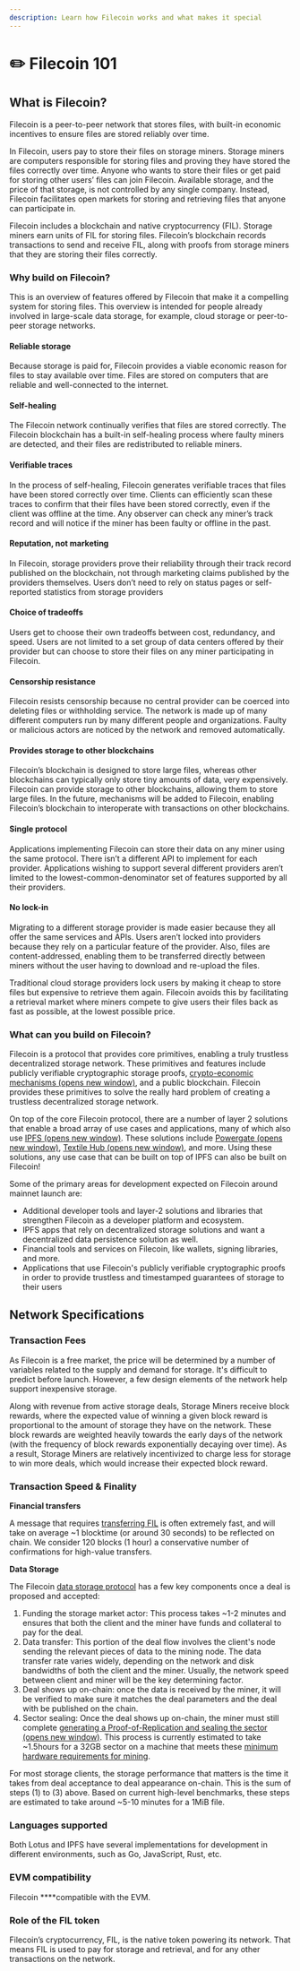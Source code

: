 ```yaml
---
description: Learn how Filecoin works and what makes it special
---
```


# ✏️ Filecoin 101

## **What is Filecoin?** 

Filecoin is a peer-to-peer network that stores files, with built-in economic incentives to ensure files are stored reliably over time.

In Filecoin, users pay to store their files on storage miners. Storage miners are computers responsible for storing files and proving they have stored the files correctly over time. Anyone who wants to store their files or get paid for storing other users’ files can join Filecoin. Available storage, and the price of that storage, is not controlled by any single company. Instead, Filecoin facilitates open markets for storing and retrieving files that anyone can participate in.

Filecoin includes a blockchain and native cryptocurrency \(FIL\). Storage miners earn units of FIL for storing files. Filecoin’s blockchain records transactions to send and receive FIL, along with proofs from storage miners that they are storing their files correctly.

### **Why build on Filecoin?**

This is an overview of features offered by Filecoin that make it a compelling system for storing files. This overview is intended for people already involved in large-scale data storage, for example, cloud storage or peer-to-peer storage networks.

#### Reliable storage <a id="reliable-storage"></a>

Because storage is paid for, Filecoin provides a viable economic reason for files to stay available over time. Files are stored on computers that are reliable and well-connected to the internet.

#### Self-healing <a id="self-healing"></a>

The Filecoin network continually verifies that files are stored correctly. The Filecoin blockchain has a built-in self-healing process where faulty miners are detected, and their files are redistributed to reliable miners.

#### Verifiable traces <a id="verifiable-traces"></a>

In the process of self-healing, Filecoin generates verifiable traces that files have been stored correctly over time. Clients can efficiently scan these traces to confirm that their files have been stored correctly, even if the client was offline at the time. Any observer can check any miner’s track record and will notice if the miner has been faulty or offline in the past.

#### Reputation, not marketing <a id="reputation-not-marketing"></a>

In Filecoin, storage providers prove their reliability through their track record published on the blockchain, not through marketing claims published by the providers themselves. Users don’t need to rely on status pages or self-reported statistics from storage providers

#### Choice of tradeoffs <a id="choice-of-tradeoffs"></a>

Users get to choose their own tradeoffs between cost, redundancy, and speed. Users are not limited to a set group of data centers offered by their provider but can choose to store their files on any miner participating in Filecoin.

#### Censorship resistance <a id="censorship-resistance"></a>

Filecoin resists censorship because no central provider can be coerced into deleting files or withholding service. The network is made up of many different computers run by many different people and organizations. Faulty or malicious actors are noticed by the network and removed automatically.

#### Provides storage to other blockchains <a id="provides-storage-to-other-blockchains"></a>

Filecoin’s blockchain is designed to store large files, whereas other blockchains can typically only store tiny amounts of data, very expensively. Filecoin can provide storage to other blockchains, allowing them to store large files. In the future, mechanisms will be added to Filecoin, enabling Filecoin’s blockchain to interoperate with transactions on other blockchains.

#### Single protocol <a id="single-protocol"></a>

Applications implementing Filecoin can store their data on any miner using the same protocol. There isn’t a different API to implement for each provider. Applications wishing to support several different providers aren’t limited to the lowest-common-denominator set of features supported by all their providers.

#### No lock-in <a id="no-lock-in"></a>

Migrating to a different storage provider is made easier because they all offer the same services and APIs. Users aren’t locked into providers because they rely on a particular feature of the provider. Also, files are content-addressed, enabling them to be transferred directly between miners without the user having to download and re-upload the files.

Traditional cloud storage providers lock users by making it cheap to store files but expensive to retrieve them again. Filecoin avoids this by facilitating a retrieval market where miners compete to give users their files back as fast as possible, at the lowest possible price.

### **What can you build on Filecoin?** 

Filecoin is a protocol that provides core primitives, enabling a truly trustless decentralized storage network. These primitives and features include publicly verifiable cryptographic storage proofs, [crypto-economic mechanisms \(opens new window\)](https://filecoin.io/blog/filecoin-cryptoeconomic-constructions/), and a public blockchain. Filecoin provides these primitives to solve the really hard problem of creating a trustless decentralized storage network.

On top of the core Filecoin protocol, there are a number of layer 2 solutions that enable a broad array of use cases and applications, many of which also use [IPFS \(opens new window\)](https://ipfs.io/). These solutions include [Powergate \(opens new window\)](https://docs.textile.io/powergate/), [Textile Hub \(opens new window\)](https://blog.textile.io/announcing-the-textile-protocol-hub/), and more. Using these solutions, any use case that can be built on top of IPFS can also be built on Filecoin!

Some of the primary areas for development expected on Filecoin around mainnet launch are:

* Additional developer tools and layer-2 solutions and libraries that strengthen Filecoin as a developer platform and ecosystem.
* IPFS apps that rely on decentralized storage solutions and want a decentralized data persistence solution as well.
* Financial tools and services on Filecoin, like wallets, signing libraries, and more.
* Applications that use Filecoin's publicly verifiable cryptographic proofs in order to provide trustless and timestamped guarantees of storage to their users

## **Network Specifications**

### **Transaction Fees**

As Filecoin is a free market, the price will be determined by a number of variables related to the supply and demand for storage. It's difficult to predict before launch. However, a few design elements of the network help support inexpensive storage.

Along with revenue from active storage deals, Storage Miners receive block rewards, where the expected value of winning a given block reward is proportional to the amount of storage they have on the network. These block rewards are weighted heavily towards the early days of the network \(with the frequency of block rewards exponentially decaying over time\). As a result, Storage Miners are relatively incentivized to charge less for storage to win more deals, which would increase their expected block reward.

### **Transaction Speed & Finality**

**Financial transfers**

A message that requires [transferring FIL](https://docs.filecoin.io/get-started/lotus/send-and-receive-fil/#sending-fil) is often extremely fast, and will take on average ~1 blocktime \(or around 30 seconds\) to be reflected on chain. We consider 120 blocks \(1 hour\) a conservative number of confirmations for high-value transfers.

**Data Storage**

The Filecoin [data storage protocol](https://docs.filecoin.io/store/lotus/store-data/) has a few key components once a deal is proposed and accepted:

1. Funding the storage market actor: This process takes ~1-2 minutes and ensures that both the client and the miner have funds and collateral to pay for the deal.
2. Data transfer: This portion of the deal flow involves the client's node sending the relevant pieces of data to the mining node. The data transfer rate varies widely, depending on the network and disk bandwidths of both the client and the miner. Usually, the network speed between client and miner will be the key determining factor.
3. Deal shows up on-chain: once the data is received by the miner, it will be verified to make sure it matches the deal parameters and the deal with be published on the chain.
4. Sector sealing: Once the deal shows up on-chain, the miner must still complete [generating a Proof-of-Replication and sealing the sector \(opens new window\)](https://spec.filecoin.io/#systems__filecoin_mining__sector__adding_storage). This process is currently estimated to take ~1.5hours for a 32GB sector on a machine that meets these [minimum hardware requirements for mining](https://docs.filecoin.io/mine/hardware-requirements/#general-hardware-requirements).

For most storage clients, the storage performance that matters is the time it takes from deal acceptance to deal appearance on-chain. This is the sum of steps \(1\) to \(3\) above. Based on current high-level benchmarks, these steps are estimated to take around ~5-10 minutes for a 1MiB file.

### **Languages supported**

Both Lotus and IPFS have several implementations for development in different environments, such as Go, JavaScript, Rust, etc.

### **EVM compatibility**

Filecoin ****compatible with the EVM. 

### **Role of the FIL token**

Filecoin’s cryptocurrency, FIL, is the native token powering its network. That means FIL is used to pay for storage and retrieval, and for any other transactions on the network.

